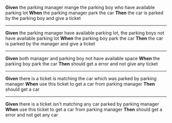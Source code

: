 **Given** the parking manager mange the parking boy who have available parking lot
**When** the parking manager park the car
**Then** the car is parked by the parking boy and give a ticket

---
**Given** the parking manager have available parking lot, the parking boys not have available parking lot 
**When** the parking boy park the car
**Then** the car is parked by the manager and give a ticket

---
**Given** both manager and parking boy not have available space
**When** the parking boy park the car
**Then** should get a error and not give any ticket

---
**Given** there is a ticket is matching the car which was parked by parking manager 
**When** use this ticket to get a car from parking manager
**Then** should get a car

---
**Given** there is a ticket isn't matching any car parked by parking manager
**When** use this ticket to get a car from parking manager
**Then** should get a error and not get any car
